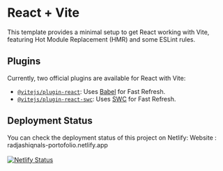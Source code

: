 # React + Vite

This template provides a minimal setup to get React working with Vite, featuring Hot Module Replacement (HMR) and some ESLint rules.

## Plugins

Currently, two official plugins are available for React with Vite:

- [`@vitejs/plugin-react`](https://github.com/vitejs/vite-plugin-react/blob/main/packages/plugin-react/README.md): Uses [Babel](https://babeljs.io/) for Fast Refresh.
- [`@vitejs/plugin-react-swc`](https://github.com/vitejs/vite-plugin-react-swc): Uses [SWC](https://swc.rs/) for Fast Refresh.

## Deployment Status

You can check the deployment status of this project on Netlify:
Website : radjashiqnals-portofolio.netlify.app
<br><br>
[![Netlify Status](https://api.netlify.com/api/v1/badges/3f27cce3-46a2-48d2-8bd6-b77814040f3c/deploy-status)](https://app.netlify.com/sites/radjashiqnals-portofolio/deploys)
